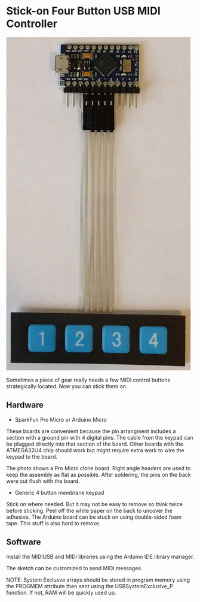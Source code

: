 # Stick-on Four Button USB MIDI Controller

![Four button USB MIDI controller](./images/buttons4.jpg)

Sometimes a piece of gear really needs a few MIDI control buttons strategically
located. Now you can stick them on.

## Hardware

* SparkFun Pro Micro or Arduino Micro

These boards are convenient because the pin arrangment includes a section with
a ground pin with 4 digital pins. The cable from the keypad can be plugged
directly into that section of the board. Other boards with the ATMEGA32U4 chip
should work but might require extra work to wire the keypad to the board.

The photo shows a Pro Micro clone board. Right angle headers are used to keep
the assembly as flat as possible. After soldering, the pins on the back were
cut flush with the board.

* Generic 4 button membrane keypad

Stick on where needed. But it may not be easy to remove so think twice before
sticking. Peel off the white paper on the back to uncover the adhesive. The
Arduino board can be stuck on using double-sided foam tape. This stuff is also
hard to remove.

## Software

Install the MIDIUSB and MIDI libraries using the Arduino IDE library manager.

The sketch can be customized to send MIDI messages.

NOTE: System Exclusve arrays should be stored in program memory using the
PROGMEM attribute then sent using the USBSystemExclusive_P function. If not,
RAM will be quickly used up.
